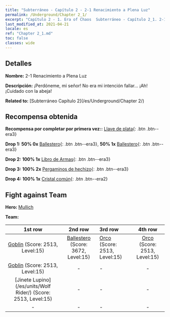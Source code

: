 ```yaml
---
title: "Subterráneo - Capítulo 2 - 2-1 Renacimiento a Plena Luz"
permalink: /Underground/Chapter 2_1/
excerpt: "Capítulo 2 - 1. Era of Chaos  Subterráneo - Capítulo 2_1. 2-1 Renacimiento a Plena Luz"
last_modified_at: 2021-04-21
locale: es
ref: "Chapter 2_1.md"
toc: false
classes: wide
---
```


## Detalles

 **Nombre:** 2-1 Renacimiento a Plena Luz

 **Descripción:** ¡Perdóneme, mi señor! No era mi intención fallar... ¡Ah! ¡Cuidado con la abeja!

 **Related to:** [Subterráneo Capítulo 2](/es/Underground/Chapter 2/)

## Recompensa obtenida

 **Recompensa por completar por primera vez::** [Llave de plata](/es/Items/con_693/){: .btn .btn--era3}

 **Drop 1:** **50% 0x** [Ballestero](/es/Items/unt_191/){: .btn .btn--era3}, **50% 1x** [Ballestero](/es/Items/unt_191/){: .btn .btn--era3}

 **Drop 2:** **100% 1x** [Libro de Armas](/es/Items/mat_18/){: .btn .btn--era3}

 **Drop 3:** **100% 2x** [Pergaminos de hechizo](/es/Items/con_694/){: .btn .btn--era3}

 **Drop 4:** **100% 1x** [Cristal común](/es/Items/mat_11/){: .btn .btn--era2}


## Fight against Team
 **Hero:** [Mullich](/es/heroes/Mullich/)

 **Team:**


  | 1st row | 2nd row | 3rd row | 4th row |
  |:----:|:----:|:----|:----:|
  | [Goblin](/es/units/Goblin/) (Score: 2513, Level:15)  | [Ballestero](/es/units/Marksman/) (Score: 3672, Level:15)  | [Orco](/es/units/Orc/) (Score: 2513, Level:15)  | [Orco](/es/units/Orc/) (Score: 2513, Level:15)  |
  | [Goblin](/es/units/Goblin/) (Score: 2513, Level:15)  | - | - | - |
  | [Jinete Lupino](/es/units/Wolf Rider/) (Score: 2513, Level:15)  | - | - | - |
  | - | - | - | - |


